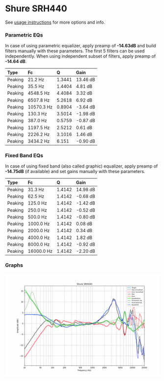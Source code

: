 # Shure SRH440
See [usage instructions](https://github.com/jaakkopasanen/AutoEq#usage) for more options and info.

### Parametric EQs
In case of using parametric equalizer, apply preamp of **-14.63dB** and build filters manually
with these parameters. The first 5 filters can be used independently.
When using independent subset of filters, apply preamp of **-14.64 dB**.

| Type    | Fc         |      Q | Gain     |
|:--------|:-----------|:-------|:---------|
| Peaking | 21.2 Hz    | 1.3441 | 13.46 dB |
| Peaking | 35.5 Hz    | 1.4404 | 4.81 dB  |
| Peaking | 4548.5 Hz  | 4.4084 | 3.32 dB  |
| Peaking | 6507.8 Hz  | 5.2618 | 6.92 dB  |
| Peaking | 10570.3 Hz | 0.8904 | -3.64 dB |
| Peaking | 130.3 Hz   | 3.5014 | -1.98 dB |
| Peaking | 387.0 Hz   | 0.5759 | -0.87 dB |
| Peaking | 1197.5 Hz  | 2.5212 | 0.61 dB  |
| Peaking | 2226.2 Hz  | 3.1016 | 1.46 dB  |
| Peaking | 3434.2 Hz  | 6.151  | -0.90 dB |

### Fixed Band EQs
In case of using fixed band (also called graphic) equalizer, apply preamp of **-14.75dB**
(if available) and set gains manually with these parameters.

| Type    | Fc         |      Q | Gain     |
|:--------|:-----------|:-------|:---------|
| Peaking | 31.3 Hz    | 1.4142 | 14.98 dB |
| Peaking | 62.5 Hz    | 1.4142 | -0.68 dB |
| Peaking | 125.0 Hz   | 1.4142 | -1.42 dB |
| Peaking | 250.0 Hz   | 1.4142 | -0.52 dB |
| Peaking | 500.0 Hz   | 1.4142 | -0.80 dB |
| Peaking | 1000.0 Hz  | 1.4142 | 0.08 dB  |
| Peaking | 2000.0 Hz  | 1.4142 | 0.34 dB  |
| Peaking | 4000.0 Hz  | 1.4142 | 1.82 dB  |
| Peaking | 8000.0 Hz  | 1.4142 | -0.92 dB |
| Peaking | 16000.0 Hz | 1.4142 | -2.20 dB |

### Graphs
![](./Shure%20SRH440.png)